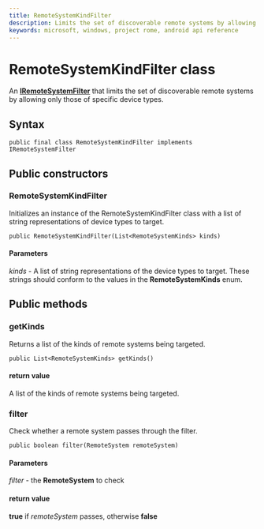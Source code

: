 ```yaml
---
title: RemoteSystemKindFilter
description: Limits the set of discoverable remote systems by allowing only those of specific device types.
keywords: microsoft, windows, project rome, android api reference
---
```


# RemoteSystemKindFilter class
An [**IRemoteSystemFilter**](IRemoteSystemFilter.md) that limits the set of discoverable remote systems by allowing only those of specific device types.

## Syntax
`public final class RemoteSystemKindFilter implements IRemoteSystemFilter`

## Public constructors

### RemoteSystemKindFilter
Initializes an instance of the RemoteSystemKindFilter class with a list of string representations of device types to target.

`public RemoteSystemKindFilter(List<RemoteSystemKinds> kinds)`

#### Parameters  
*kinds* - A list of string representations of the device types to target. These strings should conform to the values in the **RemoteSystemKinds** enum.

## Public methods

### getKinds
Returns a list of the kinds of remote systems being targeted.

`public List<RemoteSystemKinds> getKinds()`
    
#### return value  
A list of the kinds of remote systems being targeted.

### filter
Check whether a remote system passes through the filter.

`public boolean filter(RemoteSystem remoteSystem)`

#### Parameters  
*filter* - the **RemoteSystem** to check

#### return value  
**true** if *remoteSystem* passes, otherwise **false**
    
